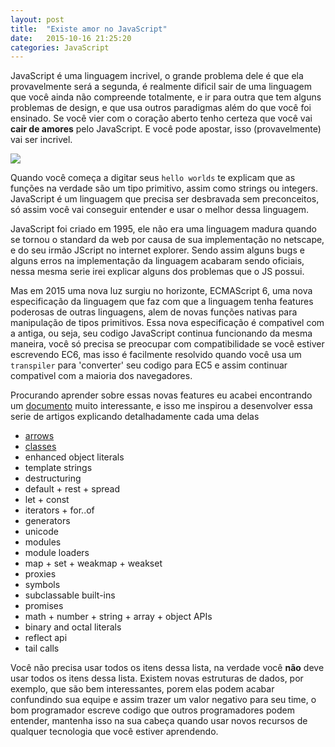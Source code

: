 ```yaml
---
layout: post
title:  "Existe amor no JavaScript"
date:   2015-10-16 21:25:20
categories: JavaScript 
---
```




JavaScript é uma linguagem incrivel, o grande problema dele é que ela provavelmente será a segunda, é realmente dificil sair de uma linguagem que você ainda não compreende totalmente, e ir para outra que tem alguns problemas de design, e que usa outros paradigmas além do que você foi ensinado. Se você vier com o coração aberto tenho certeza que você vai **cair de amores** pelo JavaScript. E você pode apostar, isso (provavelmente) vai ser incrivel.


<img src="{{site.url}}/assets/js_series/intro_1.jpg" />


Quando você começa a digitar seus `hello worlds` te explicam que as funções na verdade são um tipo primitivo, assim como strings ou integers. JavaScript é um linguagem que precisa ser desbravada sem preconceitos, só assim você vai conseguir entender e usar o melhor dessa linguagem.

JavaScript foi criado em 1995, ele não era uma linguagem madura quando se tornou o standard da web por causa de sua implementação no netscape, e do seu irmão JScript no internet explorer. Sendo assim alguns bugs e alguns erros na implementação da linguagem acabaram sendo oficiais, nessa mesma serie irei explicar alguns dos problemas que o JS possui. 

Mas em 2015 uma nova luz surgiu no horizonte, ECMAScript 6, uma nova especificação da linguagem que faz com que a linguagem tenha features poderosas de outras linguagens, alem de novas funções nativas para manipulação de tipos primitivos. Essa nova especificação é compativel com a antiga, ou seja, seu codigo JavaScript continua funcionando da mesma maneira, você só precisa se preocupar com compatibilidade se você estiver escrevendo EC6, mas isso é facilmente resolvido quando você usa um `transpiler` para 'converter' seu codigo para EC5 e assim continuar compativel com a maioria dos navegadores.

Procurando aprender sobre essas novas features eu acabei encontrando um [documento](https://github.com/lukehoban/es6features#readme) muito interessante, e isso me inspirou a desenvolver essa serie de artigos explicando detalhadamente cada uma delas

* [arrows](http://josenberg.com.br/ecmascript-arrows/)
* [classes](http://josenberg.com.br/ecmascript-classes/)
* enhanced object literals
* template strings
* destructuring
* default + rest + spread
* let + const
* iterators + for..of
* generators
* unicode
* modules
* module loaders
* map + set + weakmap + weakset
* proxies
* symbols
* subclassable built-ins
* promises
* math + number + string + array + object APIs
* binary and octal literals
* reflect api
* tail calls

Você não precisa usar todos os itens dessa lista, na verdade você __não__ deve usar todos os itens dessa lista. Existem novas estruturas de dados, por exemplo, que são bem interessantes, porem elas podem acabar confundindo sua equipe e assim trazer um valor negativo para seu time, o bom programador escreve codigo que outros programadores podem entender, mantenha isso na sua cabeça quando usar novos recursos de qualquer tecnologia que você estiver aprendendo. 